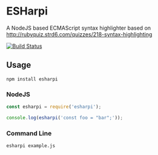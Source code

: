 # ESHarpi
A NodeJS based ECMAScript syntax highlighter based on http://rubyquiz.strd6.com/quizzes/218-syntax-highlighting

[![Build Status](https://travis-ci.org/alexlrobertson/esharpi.svg?branch=master)](https://travis-ci.org/alexlrobertson/esharpi)

## Usage

`npm install esharpi`

### NodeJS

```javascript
const esharpi = require('esharpi');

console.log(esharpi('const foo = "bar";'));
```

### Command Line

```bash
esharpi example.js
```
